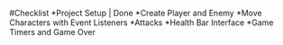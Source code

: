 #Checklist
*Project Setup | Done
*Create Player and Enemy
*Move Characters with Event Listeners
*Attacks
*Health Bar Interface
*Game Timers and Game Over